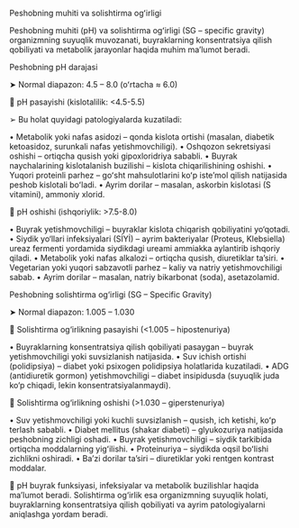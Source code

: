 Peshobning muhiti va solishtirma ogʻirligi 

Peshobning muhiti (pH) va solishtirma ogʻirligi (SG – specific gravity) organizmning suyuqlik muvozanati, buyraklarning konsentratsiya qilish qobiliyati va metabolik jarayonlar haqida muhim maʼlumot beradi.

Peshobning pH darajasi

➤ Normal diapazon: 4.5 – 8.0 (oʻrtacha ≈ 6.0)

🔻 pH pasayishi (kislotalilik: <4.5-5.5)

➢ Bu holat quyidagi patologiyalarda kuzatiladi:

• Metabolik yoki nafas asidozi – qonda kislota ortishi (masalan, diabetik ketoasidoz, surunkali nafas yetishmovchiligi).
• Oshqozon sekretsiyasi oshishi – ortiqcha qusish yoki gipoxloridriya sababli.
• Buyrak naychalarining kislotalanish buzilishi – kislota chiqarilishining oshishi.
• Yuqori proteinli parhez – goʻsht mahsulotlarini koʻp isteʼmol qilish natijasida peshob kislotali boʻladi.
• Ayrim dorilar – masalan, askorbin kislotasi (S vitamini), ammoniy xlorid.

🔺 pH oshishi (ishqoriylik: >7.5-8.0)

• Buyrak yetishmovchiligi – buyraklar kislota chiqarish qobiliyatini yo‘qotadi.
• Siydik yo‘llari infeksiyalari (SİYİ) – ayrim bakteriyalar (Proteus, Klebsiella) ureaz fermenti yordamida siydikdagi ureami ammiakka aylantirib ishqoriy qiladi.
• Metabolik yoki nafas alkalozi – ortiqcha qusish, diuretiklar taʼsiri.
• Vegetarian yoki yuqori sabzavotli parhez – kaliy va natriy yetishmovchiligi sabab.
• Ayrim dorilar – masalan, natriy bikarbonat (soda), asetazolamid.
 
Peshobning solishtirma og‘irligi (SG – Specific Gravity)

➤ Normal diapazon: 1.005 – 1.030

🔻 Solishtirma og‘irlikning pasayishi (<1.005 – hipostenuriya)

• Buyraklarning konsentratsiya qilish qobiliyati pasaygan – buyrak yetishmovchiligi yoki suvsizlanish natijasida.
• Suv ichish ortishi (polidipsiya) – diabet yoki psixogen polidipsiya holatlarida kuzatiladi.
• ADG (antidiuretik gormon) yetishmovchiligi – diabet insipidusda (suyuqlik juda ko‘p chiqadi, lekin konsentratsiyalanmaydi).

🔺 Solishtirma og‘irlikning oshishi (>1.030 – giperstenuriya)

• Suv yetishmovchiligi yoki kuchli suvsizlanish – qusish, ich ketishi, koʻp terlash sababli.
• Diabet mellitus (shakar diabeti) – glyukozuriya natijasida peshobning zichligi oshadi.
• Buyrak yetishmovchiligi – siydik tarkibida ortiqcha moddalarning yigʻilishi.
• Proteinuriya – siydikda oqsil boʻlishi zichlikni oshiradi.
• Baʼzi dorilar taʼsiri – diuretiklar yoki rentgen kontrast moddalar.

📌 pH buyrak funksiyasi, infeksiyalar va metabolik buzilishlar haqida maʼlumot beradi. Solishtirma og‘irlik esa organizmning suyuqlik holati, buyraklarning konsentratsiya qilish qobiliyati va ayrim patologiyalarni aniqlashga yordam beradi.